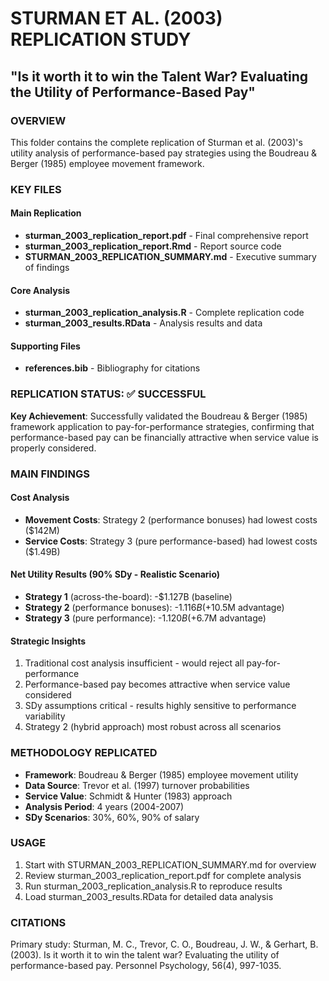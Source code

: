 # STURMAN ET AL. (2003) REPLICATION STUDY
## "Is it worth it to win the Talent War? Evaluating the Utility of Performance-Based Pay"

### OVERVIEW
This folder contains the complete replication of Sturman et al. (2003)'s utility analysis of performance-based pay strategies using the Boudreau & Berger (1985) employee movement framework.

### KEY FILES

#### Main Replication
- **sturman_2003_replication_report.pdf** - Final comprehensive report
- **sturman_2003_replication_report.Rmd** - Report source code
- **STURMAN_2003_REPLICATION_SUMMARY.md** - Executive summary of findings

#### Core Analysis
- **sturman_2003_replication_analysis.R** - Complete replication code
- **sturman_2003_results.RData** - Analysis results and data

#### Supporting Files
- **references.bib** - Bibliography for citations

### REPLICATION STATUS: ✅ SUCCESSFUL

**Key Achievement**: Successfully validated the Boudreau & Berger (1985) framework application to pay-for-performance strategies, confirming that performance-based pay can be financially attractive when service value is properly considered.

### MAIN FINDINGS

#### Cost Analysis
- **Movement Costs**: Strategy 2 (performance bonuses) had lowest costs ($142M)
- **Service Costs**: Strategy 3 (pure performance-based) had lowest costs ($1.49B)

#### Net Utility Results (90% SDy - Realistic Scenario)
- **Strategy 1** (across-the-board): -$1.127B (baseline)
- **Strategy 2** (performance bonuses): -$1.116B (+$10.5M advantage)
- **Strategy 3** (pure performance): -$1.120B (+$6.7M advantage)

#### Strategic Insights
1. Traditional cost analysis insufficient - would reject all pay-for-performance
2. Performance-based pay becomes attractive when service value considered
3. SDy assumptions critical - results highly sensitive to performance variability
4. Strategy 2 (hybrid approach) most robust across all scenarios

### METHODOLOGY REPLICATED
- **Framework**: Boudreau & Berger (1985) employee movement utility
- **Data Source**: Trevor et al. (1997) turnover probabilities
- **Service Value**: Schmidt & Hunter (1983) approach
- **Analysis Period**: 4 years (2004-2007)
- **SDy Scenarios**: 30%, 60%, 90% of salary

### USAGE
1. Start with STURMAN_2003_REPLICATION_SUMMARY.md for overview
2. Review sturman_2003_replication_report.pdf for complete analysis
3. Run sturman_2003_replication_analysis.R to reproduce results
4. Load sturman_2003_results.RData for detailed data analysis

### CITATIONS
Primary study: Sturman, M. C., Trevor, C. O., Boudreau, J. W., & Gerhart, B. (2003). Is it worth it to win the talent war? Evaluating the utility of performance-based pay. Personnel Psychology, 56(4), 997-1035.
